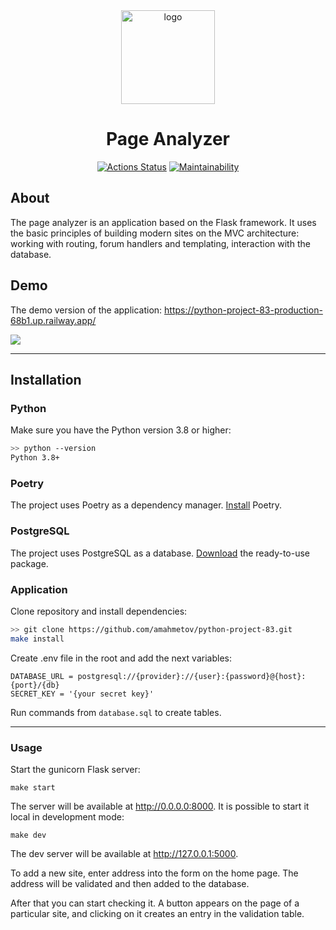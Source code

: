 <div align="center">

<img src="https://sun9-46.userapi.com/impg/exK1Y6d4v8WOvW24WX9JqqjseC9JuVcPfF8y7Q/6ZLsN-UTPBg.jpg?size=512x512&quality=96&sign=b0b04f76053f9d6befa50f9643ea7f24&type=album" alt="logo" width="150" height="auto" />
<h1>Page Analyzer</h1>

[![Actions Status](https://github.com/amahmetov1998/python-project-83/workflows/hexlet-check/badge.svg)](https://github.com/amahmetov1998/python-project-83/actions)
[![Maintainability](https://api.codeclimate.com/v1/badges/8e3581385c30fa25fc6e/maintainability)](https://codeclimate.com/github/amahmetov1998/python-project-83/maintainability)
</div>

## About
The page analyzer is an application based on the Flask framework. 
It uses the basic principles of building modern sites on the MVC architecture: working with routing, forum handlers and templating, interaction with the database.

## Demo
The demo version of the application: https://python-project-83-production-68b1.up.railway.app/

<img src="https://sun21-1.userapi.com/impg/T1FClBJK87OdmiYJL4qAMU41cQo3uexvJEF7hg/V13taWR8Vyw.jpg?size=1280x613&quality=96&sign=08f7c567121eb25b90cfdcefc8b0e099&type=album" width="auto" height="auto" />

---
## Installation

### Python
Make sure you have the Python version 3.8 or higher:
```bash
>> python --version
Python 3.8+
```

### Poetry
The project uses Poetry as a dependency manager. [Install](https://python-poetry.org/docs/#installation) Poetry.

### PostgreSQL
The project uses PostgreSQL as a database. [Download](https://www.postgresql.org/download/) the ready-to-use package.

### Application
Clone repository and install dependencies:
```bash
>> git clone https://github.com/amahmetov/python-project-83.git
make install
```
Create .env file in the root and add the next variables:
```
DATABASE_URL = postgresql://{provider}://{user}:{password}@{host}:{port}/{db}
SECRET_KEY = '{your secret key}'
```
Run commands from `database.sql` to create tables.

---

### Usage
Start the gunicorn Flask server:
```
make start
```
The server will be available at http://0.0.0.0:8000.
It is possible to start it local in development mode:
```
make dev
```
The dev server will be available at http://127.0.0.1:5000.

To add a new site, enter address into the form on the home page. The address will be validated and then added to the database.

After that you can start checking it. A button appears on the page of a particular site, and clicking on it creates an entry in the validation table.